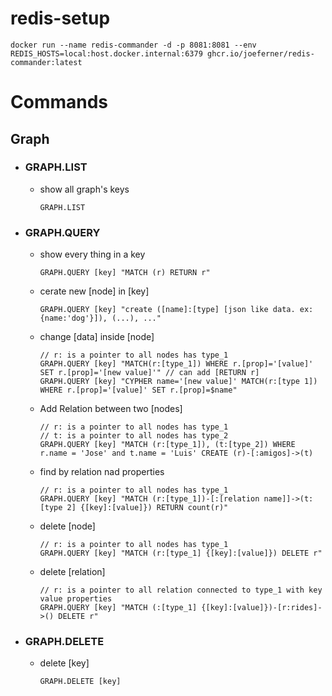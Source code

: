 # redis-setup

```docker run --name redis-commander -d -p 8081:8081 --env REDIS_HOSTS=local:host.docker.internal:6379 ghcr.io/joeferner/redis-commander:latest```


# Commands

## Graph

- ### GRAPH.LIST
  - show all graph's keys
    ```
    GRAPH.LIST
    ```
- ### GRAPH.QUERY
  - show every thing in a key
    ```
    GRAPH.QUERY [key] "MATCH (r) RETURN r"
    ```
  - cerate new [node] in [key]
    ```
    GRAPH.QUERY [key] "create ([name]:[type] [json like data. ex:{name:'dog'}]), (...), ..."
    ```
  - change [data] inside [node]
    ```
    // r: is a pointer to all nodes has type_1
    GRAPH.QUERY [key] "MATCH(r:[type_1]) WHERE r.[prop]='[value]' SET r.[prop]='[new value]'" // can add [RETURN r]
    GRAPH.QUERY [key] "CYPHER name='[new value]' MATCH(r:[type 1]) WHERE r.[prop]='[value]' SET r.[prop]=$name"
    ```
  - Add Relation between two [nodes]
    ```
    // r: is a pointer to all nodes has type_1
    // t: is a pointer to all nodes has type_2
    GRAPH.QUERY [key] "MATCH (r:[type_1]), (t:[type_2]) WHERE r.name = 'Jose' and t.name = 'Luis' CREATE (r)-[:amigos]->(t)
    ```
  - find by relation nad properties
    ```
    // r: is a pointer to all nodes has type_1
    GRAPH.QUERY [key] "MATCH (r:[type_1])-[:[relation name]]->(t:[type 2] {[key]:[value]}) RETURN count(r)"
    ```
  - delete [node]
    ```
    // r: is a pointer to all nodes has type_1
    GRAPH.QUERY [key] "MATCH (r:[type_1] {[key]:[value]}) DELETE r"
    ```
  - delete [relation]
    ```
    // r: is a pointer to all relation connected to type_1 with key value properties
    GRAPH.QUERY [key] "MATCH (:[type_1] {[key]:[value]})-[r:rides]->() DELETE r"
    ```
- ### GRAPH.DELETE
  - delete [key]
    ```
    GRAPH.DELETE [key]
    ```
